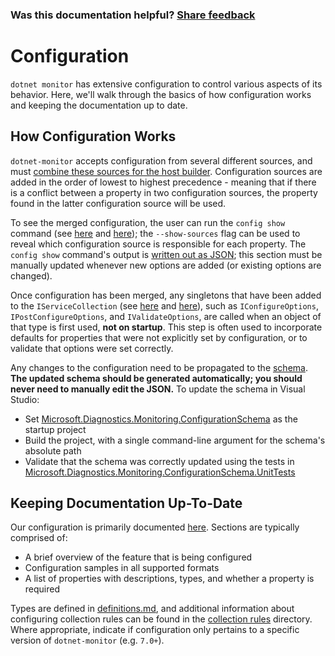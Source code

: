 ### Was this documentation helpful? [Share feedback](https://www.research.net/r/DGDQWXH?src=documentation%2FlearningPath%2Fconfiguration)

# Configuration

`dotnet monitor` has extensive configuration to control various aspects of its behavior. Here, we'll walk through the basics of how configuration works and keeping the documentation up to date.

## How Configuration Works

`dotnet-monitor` accepts configuration from several different sources, and must [combine these sources for the host builder](https://github.com/dotnet/dotnet-monitor/blob/f715577c8a9ee75fa7c13040cb7f17810da282dc/src/Tools/dotnet-monitor/HostBuilder/HostBuilderHelper.cs#L47). Configuration sources are added in the order of lowest to highest precedence - meaning that if there is a conflict between a property in two configuration sources, the property found in the latter configuration source will be used.

To see the merged configuration, the user can run the `config show` command (see [here](https://github.com/dotnet/dotnet-monitor/blob/f715577c8a9ee75fa7c13040cb7f17810da282dc/src/Tools/dotnet-monitor/Program.cs#L68) and [here](https://github.com/dotnet/dotnet-monitor/blob/f715577c8a9ee75fa7c13040cb7f17810da282dc/src/Tools/dotnet-monitor/Commands/ConfigShowCommandHandler.cs)); the `--show-sources` flag can be used to reveal which configuration source is responsible for each property. The `config show` command's output is [written out as JSON](https://github.com/dotnet/dotnet-monitor/blob/f715577c8a9ee75fa7c13040cb7f17810da282dc/src/Tools/dotnet-monitor/ConfigurationJsonWriter.cs); this section must be manually updated whenever new options are added (or existing options are changed).

Once configuration has been merged, any singletons that have been added to the `IServiceCollection` (see [here](https://github.com/dotnet/dotnet-monitor/blob/f715577c8a9ee75fa7c13040cb7f17810da282dc/src/Tools/dotnet-monitor/ServiceCollectionExtensions.cs) and [here](https://github.com/dotnet/dotnet-monitor/blob/f715577c8a9ee75fa7c13040cb7f17810da282dc/src/Tools/dotnet-monitor/Commands/CollectCommandHandler.cs#L85)), such as `IConfigureOptions`, `IPostConfigureOptions`, and `IValidateOptions`, are called when an object of that type is first used, **not on startup**. This step is often used to incorporate defaults for properties that were not explicitly set by configuration, or to validate that options were set correctly. 

Any changes to the configuration need to be propagated to the [schema](https://github.com/dotnet/dotnet-monitor/blob/f715577c8a9ee75fa7c13040cb7f17810da282dc/documentation/schema.json). **The updated schema should be generated automatically; you should never need to manually edit the JSON.** To update the schema in Visual Studio:
* Set [Microsoft.Diagnostics.Monitoring.ConfigurationSchema](https://github.com/dotnet/dotnet-monitor/tree/f715577c8a9ee75fa7c13040cb7f17810da282dc/src/Tests/Microsoft.Diagnostics.Monitoring.ConfigurationSchema) as the startup project
* Build the project, with a single command-line argument for the schema's absolute path
* Validate that the schema was correctly updated using the tests in [Microsoft.Diagnostics.Monitoring.ConfigurationSchema.UnitTests](https://github.com/dotnet/dotnet-monitor/tree/f715577c8a9ee75fa7c13040cb7f17810da282dc/src/Tests/Microsoft.Diagnostics.Monitoring.ConfigurationSchema.UnitTests)

## Keeping Documentation Up-To-Date

Our configuration is primarily documented [here](https://github.com/dotnet/dotnet-monitor/tree/f715577c8a9ee75fa7c13040cb7f17810da282dc/documentation/configuration). Sections are typically comprised of:
* A brief overview of the feature that is being configured
* Configuration samples in all supported formats
* A list of properties with descriptions, types, and whether a property is required

Types are defined in [definitions.md](https://github.com/dotnet/dotnet-monitor/blob/f715577c8a9ee75fa7c13040cb7f17810da282dc/documentation/api/definitions.md), and additional information about configuring collection rules can be found in the [collection rules](https://github.com/dotnet/dotnet-monitor/blob/f715577c8a9ee75fa7c13040cb7f17810da282dc/documentation/collectionrules) directory. Where appropriate, indicate if configuration only pertains to a specific version of `dotnet-monitor` (e.g. `7.0+`).
